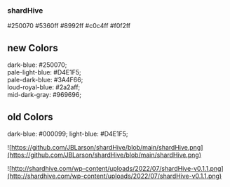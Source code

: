 ### shardHive



#250070
#5360ff
#8992ff
#c0c4ff
#f0f2ff



## new Colors
dark-blue: #250070;<br>
pale-light-blue: #D4E1F5;<br>
pale-dark-blue: #3A4F66;<br>
loud-royal-blue: #2a2aff;<br>
mid-dark-gray: #969696;






## old Colors
dark-blue: #000099;
light-blue: #D4E1F5;




![https://github.com/JBLarson/shardHive/blob/main/shardHive.png](https://github.com/JBLarson/shardHive/blob/main/shardHive.png)



![http://shardhive.com/wp-content/uploads/2022/07/shardHive-v0.1.1.png](http://shardhive.com/wp-content/uploads/2022/07/shardHive-v0.1.1.png)



